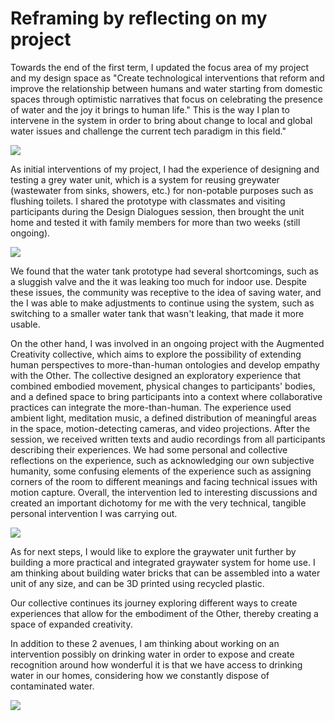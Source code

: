 # Reframing by reflecting on my project

Towards the end of the first term, I updated the focus area of my project and my design space as "Create technological interventions that reform and improve the relationship between humans and water starting from domestic spaces 
through optimistic narratives that focus on celebrating the presence of water and the joy it brings to human life." This is the way I plan to intervene in the system in order to bring about change to local and global water issues and challenge the current tech paradigm in this field."

![](https://i.imgur.com/5Egtd4X.jpg)

As initial interventions of my project, I had the experience of designing and testing a grey water unit, which is a system for reusing greywater (wastewater from sinks, showers, etc.) for non-potable purposes such as flushing toilets. I shared the prototype with classmates and visiting participants during the Design Dialogues session, then brought the unit home and tested it with family members for more than two weeks (still ongoing).

![](https://i.imgur.com/vfVgdtM.jpg)

We found that the water tank prototype had several shortcomings, such as a sluggish valve and the it was leaking too much for indoor use. Despite these issues, the community was receptive to the idea of saving water, and the I was able to make adjustments to continue using the system, such as switching to a smaller water tank that wasn't leaking, that made it more usable. 

On the other hand, I was involved in an ongoing project with the Augmented Creativity collective, which aims to explore the possibility of extending human perspectives to more-than-human ontologies and develop empathy with the Other. The collective designed an exploratory experience that combined embodied movement, physical changes to participants' bodies, and a defined space to bring participants into a context where collaborative practices can integrate the more-than-human. The experience used ambient light, meditation music, a defined distribution of meaningful areas in the space, motion-detecting cameras, and video projections. After the session, we received written texts and audio recordings from all participants describing their experiences. We had some personal and collective reflections on the experience, such as acknowledging our own subjective humanity, some confusing elements of the experience such as assigning corners of the room to different meanings and facing technical issues with motion capture. Overall, the intervention led to interesting discussions and created an important dichotomy for me with the very technical, tangible personal intervention I was carrying out.

![](https://i.imgur.com/2tJFi3l.jpg)

As for next steps, I would like to explore the graywater unit further  by building a more practical and integrated graywater system for home use. I am thinking about building water bricks that can be assembled into a water unit of any size, and can be 3D printed using recycled plastic.

Our collective continues its journey exploring different ways to create experiences that allow for the embodiment of the Other, thereby creating a space of expanded creativity.

In addition to these 2 avenues, I am thinking about working on an intervention possibly on drinking water in order to expose and create recognition around how wonderful it is that we have access to drinking water in our homes, considering how we constantly dispose of contaminated water.

![](https://i.imgur.com/ql6w4uc.jpg)
